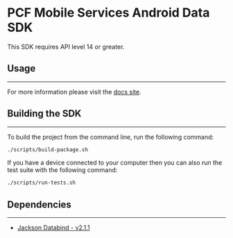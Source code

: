 # PCF Mobile Services Android Data SDK

This SDK requires API level 14 or greater.

## Usage
---

For more information please visit the [docs site](http://docs.pivotal.io/mobile/data/android).

## Building the SDK
---

To build the project from the command line, run the following command:

```bash
./scripts/build-package.sh
```

If you have a device connected to your computer then you can also run the test suite with the following command:

```bash
./scripts/run-tests.sh
```

## Dependencies
---

 * [Jackson Databind - v2.1.1](https://github.com/FasterXML/jackson-databind/)
